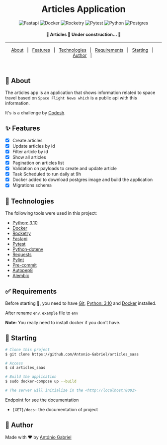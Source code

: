 
<h1 align="center">Articles Application</h1>

<span align="center">

![Fastapi](https://img.shields.io/badge/fastapi-6DA55F?style=for-the-badge&logo=fastapi&logoColor=white)
![Docker](https://img.shields.io/badge/docker-%23007ACC.svg?style=for-the-badge&logo=docker&logoColor=white)
![Rocketry](https://img.shields.io/badge/rocketry-black?style=for-the-badge&logo=rocketry%20web%20tokens)
![Pytest](https://img.shields.io/badge/Pyttest-%23404d59.svg?style=for-the-badge&logo=pytest&logoColor=%2361DAFB)
![Python](https://img.shields.io/badge/python-%23316192.svg?style=for-the-badge&logo=python&logoColor=white)
![Postgres](https://img.shields.io/badge/postgres-%23316192.svg?style=for-the-badge&logo=postgresql&logoColor=white)

</span>

<h4 align="center"> 
	🚧  Articles 🚀 Under construction...  🚧
</h4> 

<hr />

<p align="center">
  <a href="#dart-about">About</a> &#xa0; | &#xa0; 
  <a href="#sparkles-features">Features</a> &#xa0; | &#xa0;
  <a href="#rocket-technologies">Technologies</a> &#xa0; | &#xa0;
  <a href="#white_check_mark-requirements">Requirements</a> &#xa0; | &#xa0;
  <a href="#checkered_flag-starting">Starting</a> &#xa0; | &#xa0;
  <a href="#memo-license">Author</a> &#xa0; | &#xa0;  
</p>

<br>

## :dart: About ##

The articles app is an application that shows information related to space travel based on `Space Flight News which` is a public api with this information.

It's is a challenge by [Codesh](https://coodesh.com/).

## :sparkles: Features ##

- [x] Create articles
- [x] Update articles by id
- [x] Filter article by id
- [x] Show all articles
- [x] Pagination on articles list
- [x] Validation on payloads to create and update article
- [x] Task Scheduled to run daily at 9h
- [x] Docker added to download postgres image and build the application
- [x] Migrations schema

## :rocket: Technologies ##

The following tools were used in this project:

- [Python: 3.10](https://www.python.org/)
- [Docker](https://www.docker.com/)
- [Rocketry](https://rocketry.readthedocs.io/en/stable/)
- [Fastapi](https://fastapi.tiangolo.com/)
- [Pytest](https://docs.pytest.org/en/7.2.x/)
- [Python-dotenv](https://pypi.org/project/python-dotenv/)
- [Requests](https://requests.readthedocs.io/en/latest/)
- [Pylint](https://pylint.pycqa.org/en/latest/)
- [Pre-commit](https://pre-commit.com/)
- [Autopep8](https://pypi.org/project/autopep8/#installation)
- [Alembic](https://alembic.sqlalchemy.org/en/latest/)

## :white_check_mark: Requirements ##

Before starting :checkered_flag:, you need to have [Git](https://git-scm.com), [Python: 3.10](https://www.python.org/) and [Docker](https://www.docker.com/) installed.

After rename `env.example` file to `env`

<b>Note:</b> You really need to install docker if you don't have.

## :checkered_flag: Starting ##

```bash
# Clone this project
$ git clone https://github.com/Antonio-Gabriel/articles_saas

# Access
$ cd articles_saas

# Build the application
$ sudo docker-compose up --build

# The server will initialize in the <http://localhost:8001>
```

Endpoint for see the documentation

- `[GET]/docs:` the documentation of project

## :memo: Author ##

Made with :heart: by <a href="https://github.com/Antonio-Gabriel" target="_blank">António Gabriel</a>

